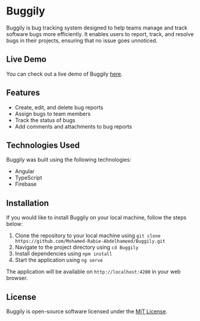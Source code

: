 # Buggily

Buggily is bug tracking system designed to help teams manage and track software bugs more efficiently. It enables users to report, track, and resolve bugs in their projects, ensuring that no issue goes unnoticed.

## Live Demo

You can check out a live demo of Buggily [here](https://mohamed-rabie-abdelhameed.github.io/Buggily/home).

## Features

- Create, edit, and delete bug reports
- Assign bugs to team members
- Track the status of bugs
- Add comments and attachments to bug reports


## Technologies Used

Buggily was built using the following technologies:

- Angular
- TypeScript
- Firebase

## Installation

If you would like to install Buggily on your local machine, follow the steps below:

1. Clone the repository to your local machine using `git clone https://github.com/Mohamed-Rabie-Abdelhameed/Buggily.git`
2. Navigate to the project directory using `cd Buggily`
3. Install dependencies using `npm install`
4. Start the application using `ng serve`

The application will be available on `http://localhost:4200` in your web browser.

## License

Buggily is open-source software licensed under the [MIT License](https://opensource.org/licenses/MIT).
